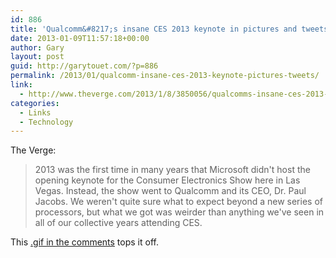 ```yaml
---
id: 886
title: 'Qualcomm&#8217;s insane CES 2013 keynote in pictures and tweets'
date: 2013-01-09T11:57:18+00:00
author: Gary
layout: post
guid: http://garytouet.com/?p=886
permalink: /2013/01/qualcomm-insane-ces-2013-keynote-pictures-tweets/
link:
  - http://www.theverge.com/2013/1/8/3850056/qualcomms-insane-ces-2013-keynote-pictures-tweets
categories:
  - Links
  - Technology
---
```

The Verge:
<blockquote>2013 was the first time in many years that Microsoft didn't host the opening keynote for the Consumer Electronics Show here in Las Vegas. Instead, the show went to Qualcomm and its CEO, Dr. Paul Jacobs. We weren't quite sure what to expect beyond a new series of processors, but what we got was weirder than anything we've seen in all of our collective years attending CES.</blockquote>

This <a href="http://i.imgur.com/kFTuS.gif">.gif in the comments</a> tops it off.
